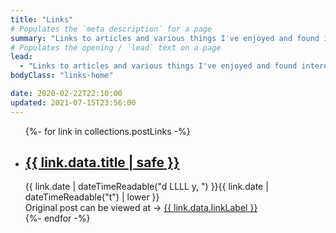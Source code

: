 ```yaml
---
title: "Links"
# Populates the `meta description` for a page
summary: "Links to articles and various things I've enjoyed and found interesting. Technical and non-technical. Quite a few of them offer perspectives / advice I appreciate."
# Populates the opening / `lead` text on a page
lead:
  - "Links to articles and various things I've enjoyed and found interesting. Technical and non-technical. Quite a few of them offer perspectives / advice I appreciate."
bodyClass: "links-home"

date: 2020-02-22T22:10:00
updated: 2021-07-15T23:56:00
---
```


<ul class="[ links__list ] [ flow ]">
{%- for link in collections.postLinks -%}
  <li class="[ links__list-item ]">
    <article class="[ links__summary ] [ flow ]">
      <h2><a href="{{ link.url }}">{{ link.data.title | safe }}</a></h2>
      <time datetime="{{ link.date | dateTime }}">{{ link.date | dateTimeReadable("d LLLL y, ") }}{{ link.date | dateTimeReadable("t") | lower }}</time>
      <div><span class="[ visually-hidden ]">Original post can be viewed at</span> &rarr; <a href="{{ link.data.linkExternal }}" rel="external">{{ link.data.linkLabel }}</a></div>
    </article>
  </li>
{%- endfor -%}
</ul>
